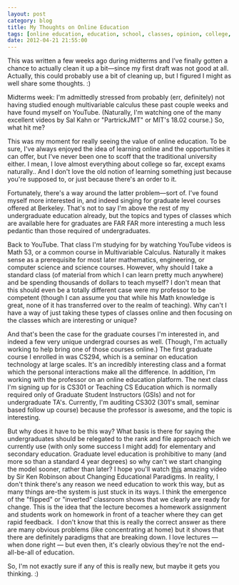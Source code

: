 ```yaml
---
layout: post
category: blog
title: My Thoughts on Online Education
tags: [online education, education, school, classes, opinion, college, blog]
date: 2012-04-21 21:55:00
---
```


This was written a few weeks ago during midterms and I’ve finally gotten a chance to actually clean it up a bit—since my first draft was not good at all. Actually, this could probably use a bit of cleaning up, but I figured I might as well share some thoughts. :)

<!--more-->

Midterms week: I'm admittedly stressed from probably (err, definitely) not having studied enough multivariable calculus these past couple weeks and have found myself on YouTube. (Naturally, I'm watching one of the many excellent videos by Sal Kahn or "PartrickJMT" or MIT's 18.02 course.) So, what hit me?

This was my moment for really seeing the value of online education. To be sure, I've always enjoyed the idea of learning online and the opportunities it can offer, but I've never been one to scoff that the traditional university either. I mean, I love almost everything about college so far, except exams naturally.. And I don't love the old notion of learning something just because you're supposed to, or just because there's an order to it.

Fortunately, there's a way around the latter problem—sort of. I've found myself more interested in, and indeed singing for graduate level courses offered at Berkeley. That's not to say I'm above the rest of my undergraduate education already, but the topics and types of classes which are available here for graduates are FAR FAR more interesting a much less pedantic than those required of undergraduates.

Back to YouTube. That class I'm studying for by watching YouTube videos is Math 53, or a common course in Multivariable Calculus. Naturally it makes sense as a prerequisite for most later mathematics, engineering, or computer science and science courses. However, why should I take a standard class (of material from which I can learn pretty much anywhere) and be spending thousands of dollars to teach myself? I don't mean that this should even be a totally different case were my professor to be competent (though I can assume you that while his Math knowledge is great, none of it has transferred over to the realm of teaching). Why can't I have a way of just taking these types of classes online and then focusing on the classes which are interesting or unique?

And that's been the case for the graduate courses I'm interested in, and indeed a few very unique undergrad courses as well. (Though, I'm actually working to help bring one of those courses online.) The first graduate course I enrolled in was CS294, which is a seminar on education technology at large scales. It's an incredibly interesting class and a format which the personal interactions make all the difference. In addition, I'm working with the professor on an online education platform. The next class I'm signing up for is CS301 or Teaching CS Education which is normally required only of Graduate Student Instructors (GSIs) and not for undergraduate TA's. Currently, I'm auditing CS302 (301's small, seminar based follow up course) because the professor is awesome, and the topic is interesting.

But why does it have to be this way? What basis is there for saying the undergraduates should be relegated to the rank and file approach which we currently use (with only some success I might add) for elementary and secondary education. Graduate level education is prohibitive to many (and more so than a standard 4 year degrees) so why can't we start changing the model sooner, rather than later? I hope you'll watch [this](http://www.youtube.com/watch?v=zDZFcDGpL4U) amazing video by Sir Ken Robinson about Changing Educational Paradigms. In reality, I don't think there's any reason we need education to work this way, but as many things are-the system is just stuck in its ways. I think the emergence of the "flipped" or "inverted" classroom shows that we clearly are ready for change. This is the idea that the lecture becomes a homework assignment and students work on homework in front of a teacher where they can get rapid feedback.  I don't know that this is really the correct answer as there are many obvious problems (like concentrating at home) but it shows that there are definitely paradigms that are breaking down. I love lectures — when done right — but even then, it's clearly obvious they're not the end-all-be-all of education.

So, I'm not exactly sure if any of this is really new, but maybe it gets you thinking. :)
